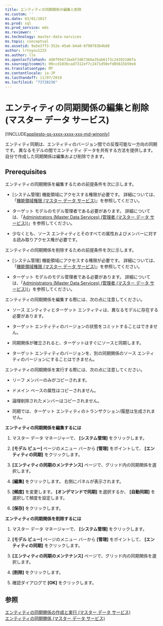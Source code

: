 ```yaml
---
title: エンティティの同期関係の編集と削除
ms.custom: ''
ms.date: 03/01/2017
ms.prod: sql
ms.prod_service: mds
ms.reviewer: ''
ms.technology: master-data-services
ms.topic: conceptual
ms.assetid: 9a5e37f3-352e-45a6-b4a0-6f98f83b4bd8
author: lrtoyou1223
ms.author: lle
ms.openlocfilehash: 4d8f95671bebf3d67368a35ab61f3c24392186fa
ms.sourcegitcommit: 09ccd103bcad7312ef7c2471d50efd85615b59e8
ms.translationtype: MT
ms.contentlocale: ja-JP
ms.lasthandoff: 11/07/2019
ms.locfileid: "73728236"
---
```

# <a name="edit-and-delete-an-entity-sync-relationship-master-data-services"></a>エンティティの同期関係の編集と削除 (マスター データ サービス)

[!INCLUDE[appliesto-ss-xxxx-xxxx-xxx-md-winonly](../includes/appliesto-ss-xxxx-xxxx-xxx-md-winonly.md)]

  エンティティ同期は、エンティティのバージョン間での反復可能な一方向の同期です。 異なるモデルの間でエンティティ データを共有する方法を提供します。 自分で作成した同期関係は編集および削除できます。  
  
## <a name="prerequisites"></a>Prerequisites  
 エンティティの同期関係を編集するための前提条件を次に示します。  
  
-   [システム管理] 機能領域にアクセスする権限が必要です。 詳細については、「[機能領域権限 (マスター データ サービス)](../master-data-services/functional-area-permissions-master-data-services.md)」を参照してください。  
  
-   ターゲット モデルのモデル管理者である必要があります。 詳細については、「[Administrators &#40;Master Data Services&#41; (管理者 &#40;マスター データ サービス&#41;)](../master-data-services/administrators-master-data-services.md)」を参照してください。  
  
-   少なくとも、ソース エンティティとそのすべての属性およびメンバーに対する読み取りアクセス権が必要です。  
  
 エンティティの同期関係を削除するための前提条件を次に示します。  
  
-   [システム管理] 機能領域にアクセスする権限が必要です。 詳細については、「[機能領域権限 (マスター データ サービス)](../master-data-services/functional-area-permissions-master-data-services.md)」を参照してください。  
  
-   ターゲット モデルのモデル管理者である必要があります。 詳細については、「[Administrators &#40;Master Data Services&#41; (管理者 &#40;マスター データ サービス&#41;)](../master-data-services/administrators-master-data-services.md)」を参照してください。  
  
 エンティティの同期関係を編集する際には、次の点に注意してください。  
  
-   ソース エンティティとターゲット エンティティは、異なるモデルに存在する必要があります。  
  
-   ターゲット エンティティのバージョンの状態をコミットすることはできません。  
  
-   同期関係が確立されると、ターゲットはすぐにソースと同期します。  
  
-   ターゲット エンティティのバージョンを、別の同期関係のソース エンティティのバージョンにすることはできません。  
  
 エンティティの同期関係を実行する際には、次の点に注意してください。  
  
-   リーフ メンバーのみがコピーされます。  
  
-   ドメイン ベースの属性はコピーされません。  
  
-   論理削除されたメンバーはコピーされません。  
  
-   同期では、ターゲット エンティティのトランザクション/履歴は生成されません。  
  
 **エンティティの同期関係を編集するには**  
  
1.  マスター データ マネージャーで、 **[システム管理]** をクリックします。  
  
2.  **[モデル ビュー]** ページのメニュー バーから **[管理]** をポイントして、 **[エンティティの同期]** をクリックします。  
  
3.  **[エンティティの同期のメンテナンス]** ページで、グリッド内の同期関係を選択します。  
  
4.  **[編集]** をクリックします。 右側にパネルが表示されます。  
  
5.  **[頻度]** を変更します。 **[オンデマンドで同期]** を選択するか、 **[自動同期]** を選択して頻度を設定します。  
  
6.  **[保存]** をクリックします。  
  
 **エンティティの同期関係を削除するには**  
  
1.  マスター データ マネージャーで、 **[システム管理]** をクリックします。  
  
2.  **[モデル ビュー]** ページのメニュー バーから **[管理]** をポイントして、 **[エンティティの同期]** をクリックします。  
  
3.  **[エンティティの同期のメンテナンス]** ページで、グリッド内の同期関係を選択します。  
  
4.  **[削除]** をクリックします。  
  
5.  確認ダイアログで **[OK]** をクリックします。  
  
## <a name="see-also"></a>参照  
 [エンティティの同期関係の作成と実行 (マスター データ サービス)](../master-data-services/create-and-execute-an-entity-sync-relationship-master-data-services.md)   
 [エンティティの同期関係 (マスター データ サービス)](../master-data-services/entity-sync-relationship-master-data-services.md)  
  
  
